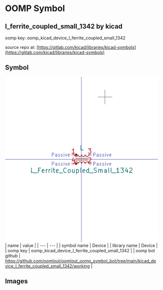 # OOMP Symbol  
## l_ferrite_coupled_small_1342  by kicad  
  
oomp key: oomp_kicad_device_l_ferrite_coupled_small_1342  
  
source repo at: [https://gitlab.com/kicad/libraries/kicad-symbols](https://gitlab.com/kicad/libraries/kicad-symbols)  
## Symbol  
  
[![working.png](working_600.png)](working.png)  
| name | value | 
| --- | --- | 
| symbol name | Device | 
| library name | Device | 
| oomp key | oomp_kicad_device_l_ferrite_coupled_small_1342 | 
| oomp bot github | https://github.com/oomlout/oomlout_oomp_symbol_bot/tree/main/kicad_device_l_ferrite_coupled_small_1342/working | 
## Images  
